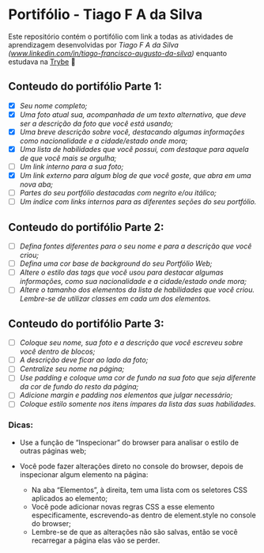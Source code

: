 # Portifólio - Tiago F A da Silva

Este repositório contém o portifólio com link a todas as atividades de aprendizagem desenvolvidas por _Tiago F A da Silva (www.linkedin.com/in/tiago-francisco-augusto-da-silva)_ enquanto estudava na [Trybe](https://www.betrybe.com/) 🚀

## Conteudo do portifólio Parte 1:

- [X] _Seu nome completo;_
- [X] _Uma foto atual sua, acompanhada de um texto alternativo, que deve ser a descrição da foto que você está usando;_
- [X] _Uma breve descrição sobre você, destacando algumas informações como nacionalidade e a cidade/estado onde mora;_
- [X] _Uma lista de habilidades que você possui, com destaque para aquela de que você mais se orgulha;_
- [ ] _Um link interno para a sua foto;_
- [X] _Um link externo para algum blog de que você goste, que abra em uma nova aba;_
- [ ] _Partes do seu portfólio destacadas com negrito e/ou itálico;_
- [ ] _Um índice com links internos para as diferentes seções do seu portfólio._

## Conteudo do portifólio Parte 2:

- [ ] _Defina fontes diferentes para o seu nome e para a descrição que você criou;_
- [ ] _Defina uma cor base de background do seu Portfólio Web;_
- [ ] _Altere o estilo das tags que você usou para destacar algumas informações, como sua nacionalidade e a cidade/estado onde mora;_
- [ ] _Altere o tamanho dos elementos da lista de habilidades que você criou. Lembre-se de utilizar classes em cada um dos elementos._

## Conteudo do portifólio Parte 3:

- [ ] _Coloque seu nome, sua foto e a descrição que você escreveu sobre você dentro de blocos;_
- [ ] _A descrição deve ficar ao lado da foto;_
- [ ] _Centralize seu nome na página;_
- [ ] _Use padding e coloque uma cor de fundo na sua foto que seja diferente da cor de fundo do resto da página;_
- [ ] _Adicione margin e padding nos elementos que julgar necessário;_
- [ ] _Coloque estilo somente nos itens ímpares da lista das suas habilidades._

### Dicas:
   * Use a função de “Inspecionar” do browser para analisar o estilo de outras páginas web;

   * Você pode fazer alterações direto no console do browser, depois de inspecionar algum elemento na página:
      *  Na aba “Elementos”, à direita, tem uma lista com os seletores CSS aplicados ao elemento;
      *  Você pode adicionar novas regras CSS a esse elemento especificamente, escrevendo-as dentro de element.style no console do browser;
      *  Lembre-se de que as alterações não são salvas, então se você recarregar a página elas vão se perder.
